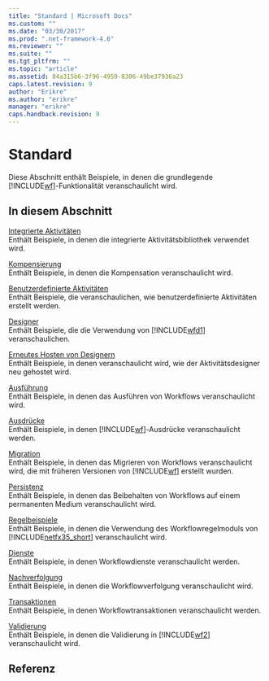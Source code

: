 ```yaml
---
title: "Standard | Microsoft Docs"
ms.custom: ""
ms.date: "03/30/2017"
ms.prod: ".net-framework-4.6"
ms.reviewer: ""
ms.suite: ""
ms.tgt_pltfrm: ""
ms.topic: "article"
ms.assetid: 84a315b6-3f96-4959-8306-49be37936a23
caps.latest.revision: 9
author: "Erikre"
ms.author: "erikre"
manager: "erikre"
caps.handback.revision: 9
---
```

# Standard
Diese Abschnitt enthält Beispiele, in denen die grundlegende [!INCLUDE[wf](../../../../includes/wf-md.md)]\-Funktionalität veranschaulicht wird.  
  
## In diesem Abschnitt  
 [Integrierte Aktivitäten](../../../../docs/framework/windows-workflow-foundation/samples/built-in-activities.md)  
 Enthält Beispiele, in denen die integrierte Aktivitätsbibliothek verwendet wird.  
  
 [Kompensierung](../../../../docs/framework/windows-workflow-foundation/samples/compensation-samples.md)  
 Enthält Beispiele, in denen die Kompensation veranschaulicht wird.  
  
 [Benutzerdefinierte Aktivitäten](../../../../docs/framework/windows-workflow-foundation/samples/custom-activities.md)  
 Enthält Beispiele, die veranschaulichen, wie benutzerdefinierte Aktivitäten erstellt werden.  
  
 [Designer](../../../../docs/framework/windows-workflow-foundation/samples/designer.md)  
 Enthält Beispiele, die die Verwendung von [!INCLUDE[wfd1](../../../../includes/wfd1-md.md)] veranschaulichen.  
  
 [Erneutes Hosten von Designern](../../../../docs/framework/windows-workflow-foundation/samples/designer-rehosting.md)  
 Enthält Beispiele, in denen veranschaulicht wird, wie der Aktivitätsdesigner neu gehostet wird.  
  
 [Ausführung](../../../../docs/framework/windows-workflow-foundation/samples/execution.md)  
 Enthält Beispiele, in denen das Ausführen von Workflows veranschaulicht wird.  
  
 [Ausdrücke](../../../../docs/framework/windows-workflow-foundation/samples/expressions.md)  
 Enthält Beispiele, in denen [!INCLUDE[wf](../../../../includes/wf-md.md)]\-Ausdrücke veranschaulicht werden.  
  
 [Migration](../../../../docs/framework/windows-workflow-foundation/samples/migration.md)  
 Enthält Beispiele, in denen das Migrieren von Workflows veranschaulicht wird, die mit früheren Versionen von [!INCLUDE[wf](../../../../includes/wf-md.md)] erstellt wurden.  
  
 [Persistenz](../../../../docs/framework/windows-workflow-foundation/samples/persistence.md)  
 Enthält Beispiele, in denen das Beibehalten von Workflows auf einem permanenten Medium veranschaulicht wird.  
  
 [Regelbeispiele](../../../../docs/framework/windows-workflow-foundation/samples/rules-samples.md)  
 Enthält Beispiele, in denen die Verwendung des Workflowregelmoduls von [!INCLUDE[netfx35_short](../../../../includes/netfx35-short-md.md)] veranschaulicht wird.  
  
 [Dienste](../../../../docs/framework/windows-workflow-foundation/samples/services.md)  
 Enthält Beispiele, in denen Workflowdienste veranschaulicht werden.  
  
 [Nachverfolgung](../../../../docs/framework/windows-workflow-foundation/samples/tracking.md)  
 Enthält Beispiele, in denen die Workflowverfolgung veranschaulicht wird.  
  
 [Transaktionen](../../../../docs/framework/windows-workflow-foundation/samples/basic-transactions.md)  
 Enthält Beispiele, in denen Workflowtransaktionen veranschaulicht werden.  
  
 [Validierung](../../../../docs/framework/windows-workflow-foundation/samples/validation.md)  
 Enthält Beispiele, in denen die Validierung in [!INCLUDE[wf2](../../../../includes/wf2-md.md)] veranschaulicht wird.  
  
## Referenz